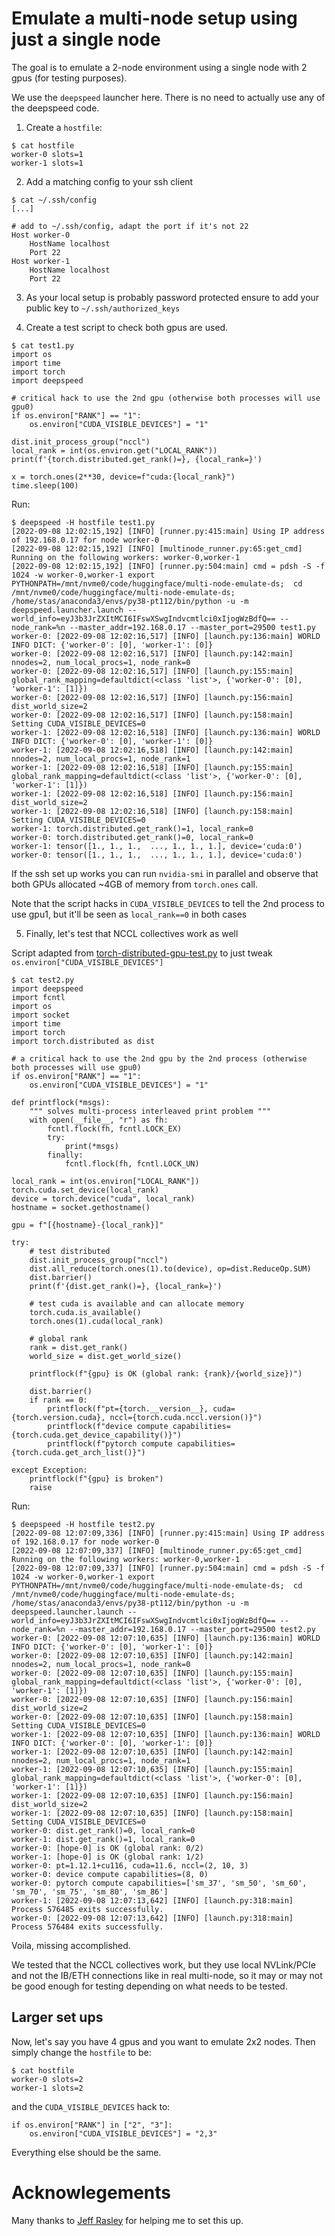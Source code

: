 # Emulate a multi-node setup using just a single node

The goal is to emulate a 2-node environment using a single node with 2 gpus (for testing purposes).

We use the `deepspeed` launcher here. There is no need to actually use any of the deepspeed code.

1. Create a `hostfile`:
```
$ cat hostfile
worker-0 slots=1
worker-1 slots=1
```

2. Add a matching config to your ssh client
```
$ cat ~/.ssh/config
[...]

# add to ~/.ssh/config, adapt the port if it's not 22
Host worker-0
    HostName localhost
    Port 22
Host worker-1
    HostName localhost
    Port 22
```

3. As your local setup is probably password protected ensure to add your public key to `~/.ssh/authorized_keys`


4. Create a test script to check both gpus are used.

```
$ cat test1.py
import os
import time
import torch
import deepspeed

# critical hack to use the 2nd gpu (otherwise both processes will use gpu0)
if os.environ["RANK"] == "1":
    os.environ["CUDA_VISIBLE_DEVICES"] = "1"

dist.init_process_group("nccl")
local_rank = int(os.environ.get("LOCAL_RANK"))
print(f'{torch.distributed.get_rank()=}, {local_rank=}')

x = torch.ones(2**30, device=f"cuda:{local_rank}")
time.sleep(100)
```

Run:
```
$ deepspeed -H hostfile test1.py
[2022-09-08 12:02:15,192] [INFO] [runner.py:415:main] Using IP address of 192.168.0.17 for node worker-0
[2022-09-08 12:02:15,192] [INFO] [multinode_runner.py:65:get_cmd] Running on the following workers: worker-0,worker-1
[2022-09-08 12:02:15,192] [INFO] [runner.py:504:main] cmd = pdsh -S -f 1024 -w worker-0,worker-1 export PYTHONPATH=/mnt/nvme0/code/huggingface/multi-node-emulate-ds;  cd /mnt/nvme0/code/huggingface/multi-node-emulate-ds; /home/stas/anaconda3/envs/py38-pt112/bin/python -u -m deepspeed.launcher.launch --world_info=eyJ3b3JrZXItMCI6IFswXSwgIndvcmtlci0xIjogWzBdfQ== --node_rank=%n --master_addr=192.168.0.17 --master_port=29500 test1.py
worker-0: [2022-09-08 12:02:16,517] [INFO] [launch.py:136:main] WORLD INFO DICT: {'worker-0': [0], 'worker-1': [0]}
worker-0: [2022-09-08 12:02:16,517] [INFO] [launch.py:142:main] nnodes=2, num_local_procs=1, node_rank=0
worker-0: [2022-09-08 12:02:16,517] [INFO] [launch.py:155:main] global_rank_mapping=defaultdict(<class 'list'>, {'worker-0': [0], 'worker-1': [1]})
worker-0: [2022-09-08 12:02:16,517] [INFO] [launch.py:156:main] dist_world_size=2
worker-0: [2022-09-08 12:02:16,517] [INFO] [launch.py:158:main] Setting CUDA_VISIBLE_DEVICES=0
worker-1: [2022-09-08 12:02:16,518] [INFO] [launch.py:136:main] WORLD INFO DICT: {'worker-0': [0], 'worker-1': [0]}
worker-1: [2022-09-08 12:02:16,518] [INFO] [launch.py:142:main] nnodes=2, num_local_procs=1, node_rank=1
worker-1: [2022-09-08 12:02:16,518] [INFO] [launch.py:155:main] global_rank_mapping=defaultdict(<class 'list'>, {'worker-0': [0], 'worker-1': [1]})
worker-1: [2022-09-08 12:02:16,518] [INFO] [launch.py:156:main] dist_world_size=2
worker-1: [2022-09-08 12:02:16,518] [INFO] [launch.py:158:main] Setting CUDA_VISIBLE_DEVICES=0
worker-1: torch.distributed.get_rank()=1, local_rank=0
worker-0: torch.distributed.get_rank()=0, local_rank=0
worker-1: tensor([1., 1., 1.,  ..., 1., 1., 1.], device='cuda:0')
worker-0: tensor([1., 1., 1.,  ..., 1., 1., 1.], device='cuda:0')
```

If the ssh set up works you can run `nvidia-smi` in parallel and observe that both GPUs allocated ~4GB of memory from `torch.ones` call.

Note that the script hacks in `CUDA_VISIBLE_DEVICES` to tell the 2nd process to use gpu1, but it'll be seen as `local_rank==0` in both cases

5. Finally, let's test that NCCL collectives work as well

Script adapted from [torch-distributed-gpu-test.py](./torch-distributed-gpu-test.py) to just tweak `os.environ["CUDA_VISIBLE_DEVICES"]`

```
$ cat test2.py
import deepspeed
import fcntl
import os
import socket
import time
import torch
import torch.distributed as dist

# a critical hack to use the 2nd gpu by the 2nd process (otherwise both processes will use gpu0)
if os.environ["RANK"] == "1":
    os.environ["CUDA_VISIBLE_DEVICES"] = "1"

def printflock(*msgs):
    """ solves multi-process interleaved print problem """
    with open(__file__, "r") as fh:
        fcntl.flock(fh, fcntl.LOCK_EX)
        try:
            print(*msgs)
        finally:
            fcntl.flock(fh, fcntl.LOCK_UN)

local_rank = int(os.environ["LOCAL_RANK"])
torch.cuda.set_device(local_rank)
device = torch.device("cuda", local_rank)
hostname = socket.gethostname()

gpu = f"[{hostname}-{local_rank}]"

try:
    # test distributed
    dist.init_process_group("nccl")
    dist.all_reduce(torch.ones(1).to(device), op=dist.ReduceOp.SUM)
    dist.barrier()
    print(f'{dist.get_rank()=}, {local_rank=}')

    # test cuda is available and can allocate memory
    torch.cuda.is_available()
    torch.ones(1).cuda(local_rank)

    # global rank
    rank = dist.get_rank()
    world_size = dist.get_world_size()

    printflock(f"{gpu} is OK (global rank: {rank}/{world_size})")

    dist.barrier()
    if rank == 0:
        printflock(f"pt={torch.__version__}, cuda={torch.version.cuda}, nccl={torch.cuda.nccl.version()}")
        printflock(f"device compute capabilities={torch.cuda.get_device_capability()}")
        printflock(f"pytorch compute capabilities={torch.cuda.get_arch_list()}")

except Exception:
    printflock(f"{gpu} is broken")
    raise
```

Run:

```
$ deepspeed -H hostfile test2.py
[2022-09-08 12:07:09,336] [INFO] [runner.py:415:main] Using IP address of 192.168.0.17 for node worker-0
[2022-09-08 12:07:09,337] [INFO] [multinode_runner.py:65:get_cmd] Running on the following workers: worker-0,worker-1
[2022-09-08 12:07:09,337] [INFO] [runner.py:504:main] cmd = pdsh -S -f 1024 -w worker-0,worker-1 export PYTHONPATH=/mnt/nvme0/code/huggingface/multi-node-emulate-ds;  cd /mnt/nvme0/code/huggingface/multi-node-emulate-ds; /home/stas/anaconda3/envs/py38-pt112/bin/python -u -m deepspeed.launcher.launch --world_info=eyJ3b3JrZXItMCI6IFswXSwgIndvcmtlci0xIjogWzBdfQ== --node_rank=%n --master_addr=192.168.0.17 --master_port=29500 test2.py
worker-0: [2022-09-08 12:07:10,635] [INFO] [launch.py:136:main] WORLD INFO DICT: {'worker-0': [0], 'worker-1': [0]}
worker-0: [2022-09-08 12:07:10,635] [INFO] [launch.py:142:main] nnodes=2, num_local_procs=1, node_rank=0
worker-0: [2022-09-08 12:07:10,635] [INFO] [launch.py:155:main] global_rank_mapping=defaultdict(<class 'list'>, {'worker-0': [0], 'worker-1': [1]})
worker-0: [2022-09-08 12:07:10,635] [INFO] [launch.py:156:main] dist_world_size=2
worker-0: [2022-09-08 12:07:10,635] [INFO] [launch.py:158:main] Setting CUDA_VISIBLE_DEVICES=0
worker-1: [2022-09-08 12:07:10,635] [INFO] [launch.py:136:main] WORLD INFO DICT: {'worker-0': [0], 'worker-1': [0]}
worker-1: [2022-09-08 12:07:10,635] [INFO] [launch.py:142:main] nnodes=2, num_local_procs=1, node_rank=1
worker-1: [2022-09-08 12:07:10,635] [INFO] [launch.py:155:main] global_rank_mapping=defaultdict(<class 'list'>, {'worker-0': [0], 'worker-1': [1]})
worker-1: [2022-09-08 12:07:10,635] [INFO] [launch.py:156:main] dist_world_size=2
worker-1: [2022-09-08 12:07:10,635] [INFO] [launch.py:158:main] Setting CUDA_VISIBLE_DEVICES=0
worker-0: dist.get_rank()=0, local_rank=0
worker-1: dist.get_rank()=1, local_rank=0
worker-0: [hope-0] is OK (global rank: 0/2)
worker-1: [hope-0] is OK (global rank: 1/2)
worker-0: pt=1.12.1+cu116, cuda=11.6, nccl=(2, 10, 3)
worker-0: device compute capabilities=(8, 0)
worker-0: pytorch compute capabilities=['sm_37', 'sm_50', 'sm_60', 'sm_70', 'sm_75', 'sm_80', 'sm_86']
worker-1: [2022-09-08 12:07:13,642] [INFO] [launch.py:318:main] Process 576485 exits successfully.
worker-0: [2022-09-08 12:07:13,642] [INFO] [launch.py:318:main] Process 576484 exits successfully.
```

Voila, missing accomplished.

We tested that the NCCL collectives work, but they use local NVLink/PCIe and not the IB/ETH connections like in real multi-node, so it may or may not be good enough for testing depending on what needs to be tested.


## Larger set ups

Now, let's say you have 4 gpus and you want to emulate 2x2 nodes. Then simply change the `hostfile` to be:

```
$ cat hostfile
worker-0 slots=2
worker-1 slots=2
```
and the `CUDA_VISIBLE_DEVICES` hack to:

```
if os.environ["RANK"] in ["2", "3"]:
    os.environ["CUDA_VISIBLE_DEVICES"] = "2,3"
```

Everything else should be the same.


# Acknowlegements

Many thanks to [Jeff Rasley](https://github.com/jeffra/) for helping me to set this up.
